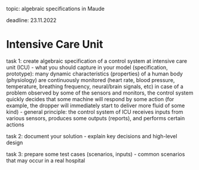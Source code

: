 topic: algebraic specifications in Maude

deadline: 23.11.2022

Intensive Care Unit
===================
task 1: create algebraic specification of a control system at intensive care unit (ICU)
	- what you should capture in your model (specification, prototype):
		many dynamic characteristics (properties) of a human body (physiology) are continuously monitored (heart rate, blood pressure, temperature, breathing frequency, neural/brain signals, etc)
		in case of a problem observed by some of the sensors and monitors, the control system quickly decides that some machine will respond by some action (for example, the dropper will immediately start to deliver more fluid of some kind)
	- general principle: the control system of ICU receives inputs from various sensors, produces some outputs (reports), and performs certain actions

task 2: document your solution
	- explain key decisions and high-level design

task 3: prepare some test cases (scenarios, inputs)
	- common scenarios that may occur in a real hospital

